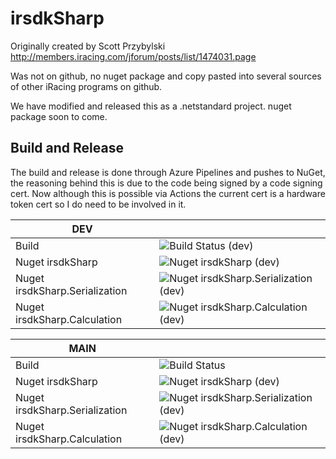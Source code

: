 # irsdkSharp

Originally created by Scott Przybylski http://members.iracing.com/jforum/posts/list/1474031.page

Was not on github, no nuget package and copy pasted into several sources of other iRacing programs on github.

We have modified and released this as a .netstandard project. nuget package soon to come.


## Build and Release
The build and release is done through Azure Pipelines and pushes to NuGet, the reasoning behind this is due to the code being signed by a code signing cert. Now although this is possible via Actions the current cert is a hardware token cert so I do need to be involved in it.


| **DEV**     |  |
| ----------- | ----------- |
| Build      | ![Build Status (dev)](https://dev.azure.com/LuckyNoS7evin/LuckyNoS7evin/_apis/build/status/irSdkSharp?branchName=dev) |
| Nuget irsdkSharp   | ![Nuget irsdkSharp (dev)](https://img.shields.io/nuget/vpre/irsdkSharp)  |
| Nuget irsdkSharp.Serialization   | ![Nuget irsdkSharp.Serialization (dev)](https://img.shields.io/nuget/vpre/irsdkSharp.Serialization)        |
| Nuget irsdkSharp.Calculation   | ![Nuget irsdkSharp.Calculation (dev)](https://img.shields.io/nuget/vpre/irsdkSharp.Calculation)        |


| **MAIN**     |  |
| ----------- | ----------- |
| Build      | ![Build Status](https://dev.azure.com/LuckyNoS7evin/LuckyNoS7evin/_apis/build/status/irSdkSharp?branchName=main)     |
| Nuget irsdkSharp   | ![Nuget irsdkSharp (dev)](https://img.shields.io/nuget/v/irsdkSharp)  |
| Nuget irsdkSharp.Serialization   | ![Nuget irsdkSharp.Serialization (dev)](https://img.shields.io/nuget/v/irsdkSharp.Serialization)        |
| Nuget irsdkSharp.Calculation   | ![Nuget irsdkSharp.Calculation (dev)](https://img.shields.io/nuget/v/irsdkSharp.Calculation)        |
